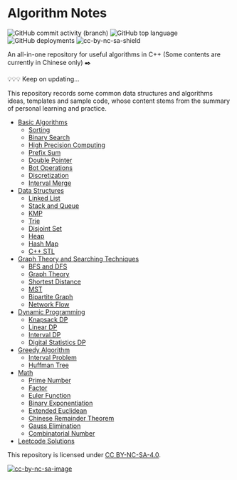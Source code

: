# Algorithm Notes

![GitHub commit activity (branch)](https://img.shields.io/github/commit-activity/w/LiuShuoJiang/algorithm-notes)
![GitHub top language](https://img.shields.io/github/languages/top/LiuShuoJiang/algorithm-notes)
![GitHub deployments](https://img.shields.io/github/deployments/LiuShuoJiang/algorithm-notes/github-pages)
![cc-by-nc-sa-shield](https://img.shields.io/badge/License-CC%20BY--NC--SA%204.0-lightgrey.svg)

An all-in-one repository for useful algorithms in C++ (Some contents are currently in Chinese only) ✒️

💡💡💡 Keep on updating...

This repository records some common data structures and algorithms ideas, templates and sample code, whose content stems from the summary of personal learning and practice.

- [Basic Algorithms](./Algorithm_Basics/README.md)
    - [Sorting](./Algorithm_Basics/01_Sorting/README.md)
    - [Binary Search](./Algorithm_Basics/02_Binary_Search/README.md)
    - [High Precision Computing](./Algorithm_Basics/03_High_Precision/README.md)
    - [Prefix Sum](./Algorithm_Basics/04_Partial_Sum/README.md)
    - [Double Pointer](./Algorithm_Basics/05_Double_Pointer/README.md)
    - [Bot Operations](./Algorithm_Basics/06_Bit_Operations/README.md)
    - [Discretization](./Algorithm_Basics/07_Discretization/README.md)
    - [Interval Merge](./Algorithm_Basics/08_Interval_Merging/README.md)
- [Data Structures](./Data_Structures/README.md)
    - [Linked List](./Data_Structures/01_Linked_List/README.md)
    - [Stack and Queue](./Data_Structures/02_Stack_and_Queue/README.md)
    - [KMP](./Data_Structures/03_KMP/README.md)
    - [Trie](./Data_Structures/04_Trie/README.md)
    - [Disjoint Set](./Data_Structures/05_Disjoint_Set/README.md)
    - [Heap](./Data_Structures/06_Heap/README.md)
    - [Hash Map](./Data_Structures/07_Hash_Table/README.md)
    - [C++ STL](./Data_Structures/Special_Topic_STL/README.md)
- [Graph Theory and Searching Techniques](./Graph_and_Search/README.md)
    - [BFS and DFS](./Graph_and_Search/01_DFS_BFS/README.md)
    - [Graph Theory](./Graph_and_Search/02_Graph_Tree_Basics/README.md)
    - [Shortest Distance](./Graph_and_Search/03_Shortest_Path/README.md)
    - [MST](./Graph_and_Search/04_Minimum_Spanning_Tree/README.md)
    - [Bipartite Graph](./Graph_and_Search/05_Bipartite_Graph/README.md)
    - [Network Flow](./Graph_and_Search/06_Network_Flow/README.md)
- [Dynamic Programming](./Dynamic_Programming/README.md)
    - [Knapsack DP](./Dynamic_Programming/01_Backpack_Problem/README.md)
    - [Linear DP](./Dynamic_Programming/02_Linear_DP/README.md)
    - [Interval DP](./Dynamic_Programming/03_Interval_DP/README.md)
    - [Digital Statistics DP](./Dynamic_Programming/05_Digital_Counting_DP/README.md)
- [Greedy Algorithm](./Greedy_Methods/README.md)
    - [Interval Problem](./Greedy_Methods/01_Interval_Problems/README.md)
    - [Huffman Tree](./Greedy_Methods/02_Huffman_Coding/README.md)
- [Math](./Math/README.md)
    - [Prime Number](./Math/01_Prime_Numbers/README.md)
    - [Factor](./Math/02_Divisor/README.md)
    - [Euler Function](./Math/03_Euler_Function/README.md)
    - [Binary Exponentiation](./Math/04_Binary_Exponentiation/README.md)
    - [Extended Euclidean](./Math/05_Extended_Euclidean/README.md)
    - [Chinese Remainder Theorem](./Math/06_Chinese_Remainder_Theorem/README.md)
    - [Gauss Elimination](./Math/07_Gaussian_Elimination/README.md)
    - [Combinatorial Number](./Math/08_Combinatorial_Number/README.md)
- [Leetcode Solutions](./Leetcode/README.md)

This repository is licensed under [CC BY-NC-SA-4.0](https://creativecommons.org/licenses/by-nc-sa/4.0/).

[![cc-by-nc-sa-image](https://licensebuttons.net/l/by-nc-sa/4.0/88x31.png)](http://creativecommons.org/licenses/by-nc-sa/4.0/)
